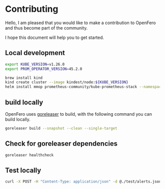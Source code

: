 # Contributing

Hello, I am pleased that you would like to make a contribution to OpenFero and thus become part of the community.

I hope this document will help you to get started.

## Local development

```bash
export KUBE_VERSION=v1.26.0
export PROM_OPERATOR_VERSION=45.2.0

brew install kind
kind create cluster --image kindest/node:${KUBE_VERSION}
helm install mmop prometheus-community/kube-prometheus-stack --namespace default --set kubeTargetVersionOverride="${KUBE_VERSION}" --version=${PROM_OPERATOR_VERSION}
```

## build locally

OpenFero uses [goreleaser](https://github.com/goreleaser) to build, with the following command you can build locally.

```bash
goreleaser build --snapshot --clean --single-target
```

## Check for goreleaser dependencies

```bash
goreleaser healthcheck
```

## Test locally

```bash
curl -X POST -H "Content-Type: application/json" -d @./test/alerts.json http://localhost:8080/alerts
```
